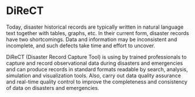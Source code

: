 # DiReCT
Today, disaster historical records are typically written in natural language text together with tables, graphs, etc. In their current form, disaster records have two shortcomings. Data and information may be inconsistent and incomplete, and such defects take time and effort to uncover.

DiReCT (Disaster Record Capture Tool) is using by trained professionals to capture and record observational data during disasters and emergencies and can produce records in standard formats readable by search, analysis, simulation and visualization tools. Also, carry out data quality assurance and real-time quality control to improve the completeness and consistency of data on disasters and emergencies.

